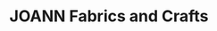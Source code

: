 ---
title: "JOANN Fabrics and Crafts"
url: /ridgmar-town-square/joann-fabrics-and-crafts/
shop: craft
---
